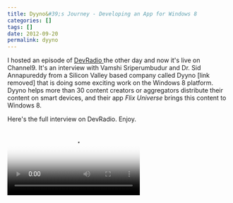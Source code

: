 ```yaml
---
title: Dyyno&#39;s Journey - Developing an App for Windows 8
categories: []
tags: []
date: 2012-09-20
permalink: dyyno
---
```


I hosted an episode of [DevRadio ](http://channel9.msdn.com/Niners/DevRadio)the other day and now it&#39;s live on Channel9\. It&#39;s an interview with Vamshi Sriperumbudur and Dr. Sid Annapureddy from a Silicon Valley based company called Dyyno [link removed] that is doing some exciting work on the Windows 8 platform. Dyyno helps more than 30 content creators or aggregators distribute their content on smart devices, and their app _Flix Universe_ brings this content to Windows 8.
<!-- xmore -->

Here&#39;s the full interview on DevRadio. Enjoy.

<video controls="" poster="http://media.ch9.ms/ch9/3537/ad2856d6-bc70-49cf-a3d5-694e720a3537/DevRadioDyynoWin8_512.jpg"><source src="http://media.ch9.ms/ch9/3537/ad2856d6-bc70-49cf-a3d5-694e720a3537/DevRadioDyynoWin8_mid.mp4" type="video/mp4" /><source src="http://media.ch9.ms/ch9/3537/ad2856d6-bc70-49cf-a3d5-694e720a3537/DevRadioDyynoWin8.webm" type="video/webm" /></video>